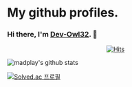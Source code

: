 My github profiles.
===================

### Hi there, I'm [Dev-Owl32](https://github.com/Dev-Owl32). 👋

<div align=center>

[![Hits](https://hits.seeyoufarm.com/api/count/incr/badge.svg?url=https://github.com/Dev-Owl32)](https://hits.seeyoufarm.com) 

</div>

![madplay's github stats](https://github-readme-stats.vercel.app/api?username=Dev-Owl32&show_icons=true&include_all_commits=true&theme=dracula)

[![Solved.ac
프로필](http://mazassumnida.wtf/api/generate_badge?boj={handle})](https://solved.ac/profile/f_owl32)
